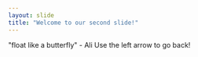 ```yaml
---
layout: slide
title: "Welcome to our second slide!"
---
```

"float like a butterfly" - Ali
Use the left arrow to go back!
